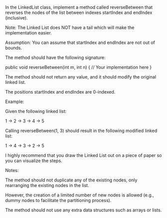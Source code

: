 In the LinkedList class, implement a method called reverseBetween that reverses the nodes of the list between indexes startIndex and endIndex (inclusive).

Note:  The Linked List does NOT have a tail which will make the implementation easier.

Assumption: You can assume that startIndex and endIndex are not out of bounds.

The method should have the following signature:



public void reverseBetween(int m, int n) {
// Your implementation here
}


The method should not return any value, and it should modify the original linked list.

The positions startIndex and endIndex are 0-indexed.



Example:

Given the following linked list:



1 -> 2 -> 3 -> 4 -> 5



Calling reverseBetween(1, 3) should result in the following modified linked list:



1 -> 4 -> 3 -> 2 -> 5



I highly recommend that you draw the Linked List out on a piece of paper so you can visualize the steps.

Notes:

The method should not duplicate any of the existing nodes, only rearranging the existing nodes in the list.

However, the creation of a limited number of new nodes is allowed (e.g., dummy nodes to facilitate the partitioning process).

The method should not use any extra data structures such as arrays or lists.
